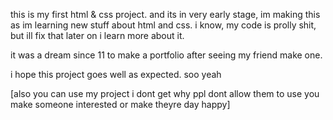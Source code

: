 this is my first html & css project. and its in very early stage, im making this as im learning new stuff about html and css. i know, my code is prolly shit, but ill fix that later on i learn more about it.

it was a dream since 11 to make a portfolio after seeing my friend make one. 

i hope this project goes well as expected. soo yeah

[also you can use my project i dont get why ppl dont allow them to use you make someone interested or make theyre day happy]

